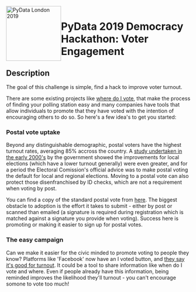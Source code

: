 <img src="https://pydata.org/london2018/static/images/logo.288981a8dfa8.png" alt="PyData London 2019" width="150px"  style="float: left;">


# PyData 2019 Democracy Hackathon: Voter Engagement


## Description
The goal of this challenge is simple, find a hack to improve voter turnout.

There are some existing projects like [where do I vote](https://wheredoivote.co.uk/), that make the process of finding your polling station easy and many companies have tools that allow individuals to promote that they have voted with the intention of encouraging others to do so. So here's a few idea's to get you started:

### Postal vote uptake
Beyond any distinguishable demographic, postal voters have the highest turnout rates, averaging 85% accross the country. A [study undertaken in the early 2000's](https://www.theguardian.com/society/2004/jun/08/localgovernment.voterapathy) by the government showed the improvements for local elections (which have a lower turnout generally) were even greater, and for a period the Electoral Comission's official advice was to make postal voting the default for local and regional elections. Moving to a postal vote can also protect those disenfranchised by ID checks, which are not a requirement when voting by post.

You can find a copy of the standard postal vote from [here](https://www.yourvotematters.co.uk/__data/assets/pdf_file/0019/222454/Postal-vote-application-form.pdf). The biggest obstacle to adoption is the effort it takes to submit - either by post or scanned than emailed (a signature is required during registration which is matched against a signature you provide when voting). Success here is promoting or making it easier to sign up for postal votes.

### The easy campaign
Can we make it easier for the civic minded to promote voting to people they know? Platforms like 'Facebook' now have an I voted button, and [they say it's good for turnout](https://www.theguardian.com/technology/2018/apr/15/facebook-says-it-voter-button-is-good-for-turn-but-should-the-tech-giant-be-nudging-us-at-all). It could be a tool to share information like when do I vote and where. Even if people already have this information, being reminded improves the likelihood they'll turnout - you can't encourage somone to vote too much!
